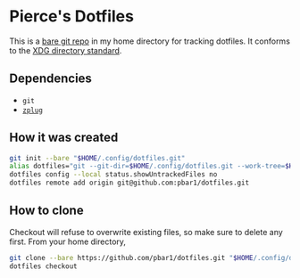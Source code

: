 # Pierce's Dotfiles

This is a [bare git repo][1] in my home directory for tracking dotfiles. It conforms to the [XDG directory standard][2].

## Dependencies

- `git`
- [`zplug`][3]

## How it was created

```bash
git init --bare "$HOME/.config/dotfiles.git"
alias dotfiles="git --git-dir=$HOME/.config/dotfiles.git --work-tree=$HOME"
dotfiles config --local status.showUntrackedFiles no
dotfiles remote add origin git@github.com:pbar1/dotfiles.git
```

## How to clone

Checkout will refuse to overwrite existing files, so make sure to delete any first. From your home directory,

```bash
git clone --bare https://github.com/pbar1/dotfiles.git "$HOME/.config/dotfiles.git"
dotfiles checkout 
```


[1]: https://news.ycombinator.com/item?id=11071754
[2]: https://wiki.archlinux.org/index.php/XDG_Base_Directory
[3]: https://github.com/zplug/zplug
